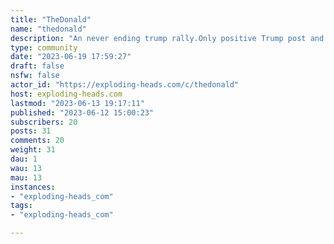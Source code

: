 ```yaml
---
title: "TheDonald" 
name: "thedonald"
description: "An never ending trump rally.Only positive Trump post and comments. TDS not allowed. Plenty of forums for those kind of post. "
type: community
date: "2023-06-19 17:59:27"
draft: false
nsfw: false
actor_id: "https://exploding-heads.com/c/thedonald"
host: exploding-heads.com
lastmod: "2023-06-13 19:17:11"
published: "2023-06-12 15:00:23"
subscribers: 20
posts: 31
comments: 20
weight: 31
dau: 1
wau: 13
mau: 13
instances:
- "exploding-heads_com"
tags: 
- "exploding-heads_com"

---
```

